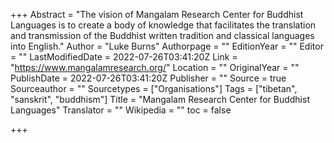 +++
Abstract = "The vision of Mangalam Research Center for Buddhist Languages is to create a body of knowledge that facilitates the translation and transmission of the Buddhist written tradition and classical languages into English."
Author = "Luke Burns"
Authorpage = ""
EditionYear = ""
Editor = ""
LastModifiedDate = 2022-07-26T03:41:20Z
Link = "https://www.mangalamresearch.org/"
Location = ""
OriginalYear = ""
PublishDate = 2022-07-26T03:41:20Z
Publisher = ""
Source = true
Sourceauthor = ""
Sourcetypes = ["Organisations"]
Tags = ["tibetan", "sanskrit", "buddhism"]
Title = "Mangalam Research Center for Buddhist Languages"
Translator = ""
Wikipedia = ""
toc = false

+++
